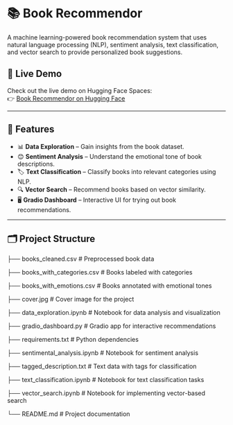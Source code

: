 # 📚 Book Recommendor

A machine learning-powered book recommendation system that uses natural language processing (NLP), sentiment analysis, text classification, and vector search to provide personalized book suggestions.

## 🚀 Live Demo

Check out the live demo on Hugging Face Spaces:  
👉 [Book Recommendor on Hugging Face](https://huggingface.co/spaces/lalitJamdagnee/book_recommender)

---

## 📌 Features

- 📊 **Data Exploration** – Gain insights from the book dataset.
- 😊 **Sentiment Analysis** – Understand the emotional tone of book descriptions.
- 🏷️ **Text Classification** – Classify books into relevant categories using NLP.
- 🔍 **Vector Search** – Recommend books based on vector similarity.
- 🖥️ **Gradio Dashboard** – Interactive UI for trying out book recommendations.

---

## 🗂️ Project Structure

├── books_cleaned.csv             # Preprocessed book data

├── books_with_categories.csv     # Books labeled with categories

├── books_with_emotions.csv       # Books annotated with emotional tones

├── cover.jpg                     # Cover image for the project

├── data_exploration.ipynb        # Notebook for data analysis and visualization

├── gradio_dashboard.py           # Gradio app for interactive recommendations

├── requirements.txt              # Python dependencies

├── sentimental_analysis.ipynb    # Notebook for sentiment analysis

├── tagged_description.txt        # Text data with tags for classification

├── text_classification.ipynb     # Notebook for text classification tasks

├── vector_search.ipynb           # Notebook for implementing vector-based search

└── README.md                     # Project documentation


